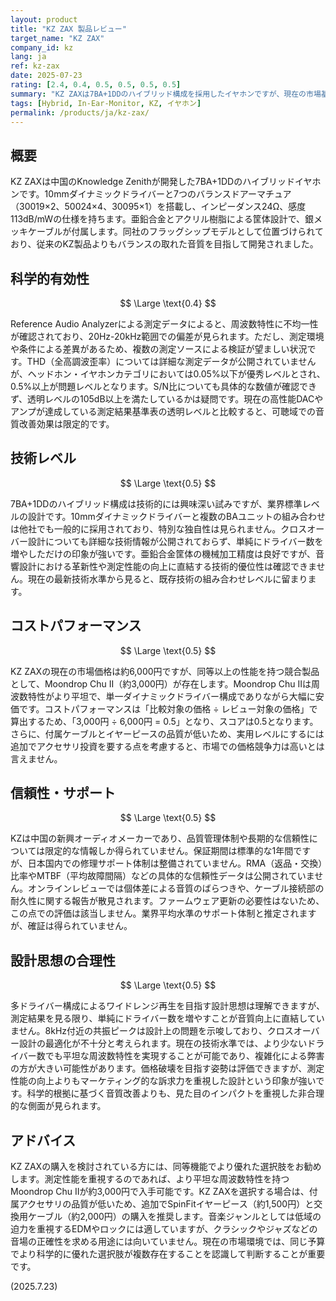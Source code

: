 ```yaml
---
layout: product
title: "KZ ZAX 製品レビュー"
target_name: "KZ ZAX"
company_id: kz
lang: ja
ref: kz-zax
date: 2025-07-23
rating: [2.4, 0.4, 0.5, 0.5, 0.5, 0.5]
summary: "KZ ZAXは7BA+1DDのハイブリッド構成を採用したイヤホンですが、現在の市場基準では測定性能と価格競争力に課題があります。"
tags: [Hybrid, In-Ear-Monitor, KZ, イヤホン]
permalink: /products/ja/kz-zax/
---
```

## 概要

KZ ZAXは中国のKnowledge Zenithが開発した7BA+1DDのハイブリッドイヤホンです。10mmダイナミックドライバーと7つのバランスドアーマチュア（30019×2、50024×4、30095×1）を搭載し、インピーダンス24Ω、感度113dB/mWの仕様を持ちます。亜鉛合金とアクリル樹脂による筐体設計で、銀メッキケーブルが付属します。同社のフラッグシップモデルとして位置づけられており、従来のKZ製品よりもバランスの取れた音質を目指して開発されました。

## 科学的有効性

$$ \Large \text{0.4} $$

Reference Audio Analyzerによる測定データによると、周波数特性に不均一性が確認されており、20Hz-20kHz範囲での偏差が見られます。ただし、測定環境や条件による差異があるため、複数の測定ソースによる検証が望ましい状況です。THD（全高調波歪率）については詳細な測定データが公開されていませんが、ヘッドホン・イヤホンカテゴリにおいては0.05%以下が優秀レベルとされ、0.5%以上が問題レベルとなります。S/N比についても具体的な数値が確認できず、透明レベルの105dB以上を満たしているかは疑問です。現在の高性能DACやアンプが達成している測定結果基準表の透明レベルと比較すると、可聴域での音質改善効果は限定的です。

## 技術レベル

$$ \Large \text{0.5} $$

7BA+1DDのハイブリッド構成は技術的には興味深い試みですが、業界標準レベルの設計です。10mmダイナミックドライバーと複数のBAユニットの組み合わせは他社でも一般的に採用されており、特別な独自性は見られません。クロスオーバー設計についても詳細な技術情報が公開されておらず、単純にドライバー数を増やしただけの印象が強いです。亜鉛合金筐体の機械加工精度は良好ですが、音響設計における革新性や測定性能の向上に直結する技術的優位性は確認できません。現在の最新技術水準から見ると、既存技術の組み合わせレベルに留まります。

## コストパフォーマンス

$$ \Large \text{0.5} $$

KZ ZAXの現在の市場価格は約6,000円ですが、同等以上の性能を持つ競合製品として、Moondrop Chu II（約3,000円）が存在します。Moondrop Chu IIは周波数特性がより平坦で、単一ダイナミックドライバー構成でありながら大幅に安価です。コストパフォーマンスは「比較対象の価格 ÷ レビュー対象の価格」で算出するため、「3,000円 ÷ 6,000円 = 0.5」となり、スコアは0.5となります。さらに、付属ケーブルとイヤーピースの品質が低いため、実用レベルにするには追加でアクセサリ投資を要する点を考慮すると、市場での価格競争力は高いとは言えません。

## 信頼性・サポート

$$ \Large \text{0.5} $$

KZは中国の新興オーディオメーカーであり、品質管理体制や長期的な信頼性については限定的な情報しか得られていません。保証期間は標準的な1年間ですが、日本国内での修理サポート体制は整備されていません。RMA（返品・交換）比率やMTBF（平均故障間隔）などの具体的な信頼性データは公開されていません。オンラインレビューでは個体差による音質のばらつきや、ケーブル接続部の耐久性に関する報告が散見されます。ファームウェア更新の必要性はないため、この点での評価は該当しません。業界平均水準のサポート体制と推定されますが、確証は得られていません。

## 設計思想の合理性

$$ \Large \text{0.5} $$

多ドライバー構成によるワイドレンジ再生を目指す設計思想は理解できますが、測定結果を見る限り、単純にドライバー数を増やすことが音質向上に直結していません。8kHz付近の共振ピークは設計上の問題を示唆しており、クロスオーバー設計の最適化が不十分と考えられます。現在の技術水準では、より少ないドライバー数でも平坦な周波数特性を実現することが可能であり、複雑化による弊害の方が大きい可能性があります。価格破壊を目指す姿勢は評価できますが、測定性能の向上よりもマーケティング的な訴求力を重視した設計という印象が強いです。科学的根拠に基づく音質改善よりも、見た目のインパクトを重視した非合理的な側面が見られます。

## アドバイス

KZ ZAXの購入を検討されている方には、同等機能でより優れた選択肢をお勧めします。測定性能を重視するのであれば、より平坦な周波数特性を持つMoondrop Chu IIが約3,000円で入手可能です。KZ ZAXを選択する場合は、付属アクセサリの品質が低いため、追加でSpinFitイヤーピース（約1,500円）と交換用ケーブル（約2,000円）の購入を推奨します。音楽ジャンルとしては低域の迫力を重視するEDMやロックには適していますが、クラシックやジャズなどの音場の正確性を求める用途には向いていません。現在の市場環境では、同じ予算でより科学的に優れた選択肢が複数存在することを認識して判断することが重要です。

(2025.7.23)
